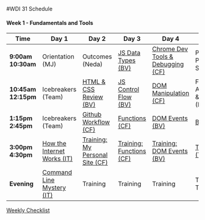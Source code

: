 #WDI 31 Schedule

#### Week 1 - Fundamentals and Tools

 Time | Day 1 |  Day 2 | Day 3| Day 4 | Day 5|
----- | ----- | ------ | ---- | ----- | ---- |
 **9:00am <br> 10:30am** | Orientation (MJ) |  Outcomes (Neda) | [JS Data Types (BV)](https://github.com/sf-wdi-31/js-data-types) | [Chrome Dev Tools & Debugging (CF)](https://github.com/sf-wdi-31/dev-tools) | Personal Projects Show & Tell
 **10:45am <br> 12:15pm** | Icebreakers (Team) | [HTML & CSS Review (BV)](https://github.com/sf-wdi-31/html-css-review) | [JS Control Flow (BV)](https://github.com/sf-wdi-31/js-control-flow) | [DOM Manipulation (CF)](https://github.com/sf-wdi-31/dom-manipulation) | Formative Assessment & Review (IT)
 **1:15pm <br> 2:45pm** | Icebreakers (Team) |  [Github Workflow (CF)](https://github.com/sf-wdi-31/git-github) | [Functions (CF)](https://github.com/sf-wdi-31/js-functions) | [DOM Events (BV)](https://github.com/sf-wdi-31/dom-events-jquery) | [Bootstrap][5C]
**3:00pm <br> 4:30pm** | [How the Internet Works (IT)][1D] | [Training: My Personal Site (CF)](https://github.com/sf-wdi-31/personal-portfolio) | [Training: Functions (CF)](https://github.com/sf-wdi-31/functions-trainingg) | [Training: DOM Events (BV)](https://github.com/sf-wdi-31/jquery-events-training) | [Tic Tac Toe (Team)][5D]    
**Evening** | [Command Line Mystery (IT)][1E] | Training | Training  | Training | Tic-Tac-Toe


[1A]: # "..."
[1B]: # "..."
[1C]: # "..."
[1D]: https://github.com/sf-wdi-31/how-the-internet-works "How the Internet Works"
[1E]: https://github.com/sf-wdi-31/clmystery "Command Line Mystery"

[2A]: # "..."
[2B]: # "..."
[2C]: # "..."
[2D]: # "..."

[3A]: # "..."
[3B]: # "..."
[3C]: # "..."
[3D]: # "..."

[4A]: # "..."
[4B]: # "..."
[4C]: # "..."
[4D]: # "..."

[5A]: # "..."
[5B]: # "..." 
[5C]: https://github.com/sf-wdi-31/bootstrap "..."
[5D]: https://github.com/sf-wdi-31/tic-tac-toe "..."

[Weekly Checklist](https://gist.github.com/iliastsangaris/06075d30e594630c95ee2b46ea35ec13)
